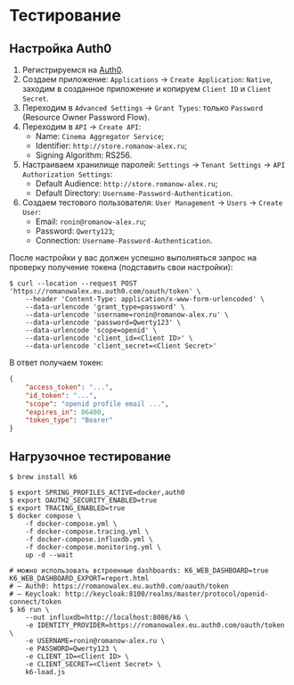# Тестирование

## Настройка Auth0

1. Регистрируемся на [Auth0](https://auth0.com).
2. Создаем приложение: `Applications` -> `Create Application`: `Native`, заходим в созданное приложение и
   копируем `Client ID` и `Client Secret`.
3. Переходим в `Advanced Settings` -> `Grant Types`: только `Password` (Resource Owner Password Flow).
4. Переходим в `API` -> `Create API`:
    * Name: `Cinema Aggregator Service`;
    * Identifier: `http://store.romanow-alex.ru`;
    * Signing Algorithm: RS256.
5. Настраиваем хранилище паролей: `Settings` -> `Tenant Settings` -> `API Authorization Settings`:
    * Default Audience: `http://store.romanow-alex.ru`;
    * Default Directory: `Username-Password-Authentication`.
6. Создаем тестового пользователя: `User Management` -> `Users` -> `Create User`:
    * Email: `ronin@romanow-alex.ru`;
    * Password: `Qwerty123`;
    * Connection: `Username-Password-Authentication`.

После настройки у вас должен успешно выполняться запрос на проверку получение токена (подставить свои настройки):

```shell
$ curl --location --request POST 'https://romanowalex.eu.auth0.com/oauth/token' \
    --header 'Content-Type: application/x-www-form-urlencoded' \
    --data-urlencode 'grant_type=password' \
    --data-urlencode 'username=ronin@romanow-alex.ru' \
    --data-urlencode 'password=Qwerty123' \
    --data-urlencode 'scope=openid' \
    --data-urlencode 'client_id=<Client ID>' \
    --data-urlencode 'client_secret=<Client Secret>'
```

В ответ получаем токен:

```json
{
    "access_token": "...",
    "id_token": "...",
    "scope": "openid profile email ...",
    "expires_in": 86400,
    "token_type": "Bearer"
}
```

## Нагрузочное тестирование

```shell
$ brew install k6

$ export SPRING_PROFILES_ACTIVE=docker,auth0
$ export OAUTH2_SECURITY_ENABLED=true
$ export TRACING_ENABLED=true
$ docker compose \
    -f docker-compose.yml \
    -f docker-compose.tracing.yml \
    -f docker-compose.influxdb.yml \
    -f docker-compose.monitoring.yml \
    up -d --wait

# можно использовать встроенные dashboards: K6_WEB_DASHBOARD=true K6_WEB_DASHBOARD_EXPORT=report.html
# – Auth0: https://romanowalex.eu.auth0.com/oauth/token
# – Keycloak: http://keycloak:8100/realms/master/protocol/openid-connect/token
$ k6 run \
    --out influxdb=http://localhost:8086/k6 \
    -e IDENTITY_PROVIDER=https://romanowalex.eu.auth0.com/oauth/token \
    -e USERNAME=ronin@romanow-alex.ru \
    -e PASSWORD=Qwerty123 \
    -e CLIENT_ID=<Client ID> \
    -e CLIENT_SECRET=<Client Secret> \
    k6-load.js
```
